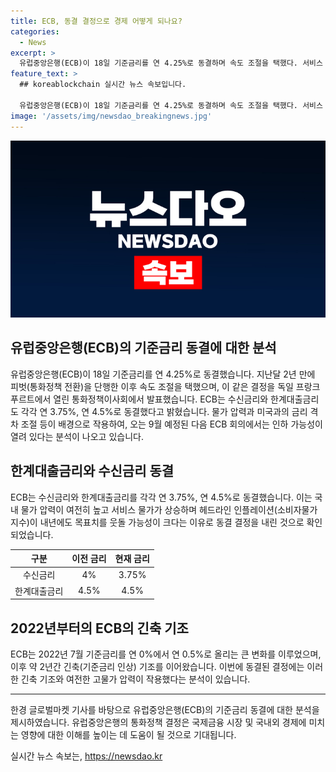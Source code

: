```yaml
---
title: ECB, 동결 결정으로 경제 어떻게 되나요?
categories:
  - News
excerpt: >
  유럽중앙은행(ECB)이 18일 기준금리를 연 4.25%로 동결하며 속도 조절을 택했다. 서비스 물가 상승과 고물가 압력에 대응하고자 하며, 9월 예정된 ECB 회의에서는 인하 가능성이 열리고 있음으로 시장은 주목하고 있다.
feature_text: >
  ## koreablockchain 실시간 뉴스 속보입니다.

  유럽중앙은행(ECB)이 18일 기준금리를 연 4.25%로 동결하며 속도 조절을 택했다. 서비스 물가 상승과 고물가 압력에 대응하고자 하며, 9월 예정된 ECB 회의에서는 인하 가능성이 열리고 있음으로 시장은 주목하고 있다.
image: '/assets/img/newsdao_breakingnews.jpg'
---
```


<p><img src="/assets/img/newsdao_breakingnews.jpg" alt="koreablockchain 속보" /></p>

<h2 data-ke-size="size26">유럽중앙은행(ECB)의 기준금리 동결에 대한 분석</h2>

<p data-ke-size="size16">유럽중앙은행(ECB)이 18일 기준금리를 연 4.25%로 동결했습니다. 지난달 2년 만에 피벗(통화정책 전환)을 단행한 이후 속도 조절을 택했으며, 이 같은 결정을 독일 프랑크푸르트에서 열린 통화정책이사회에서 발표했습니다. ECB는 수신금리와 한계대출금리도 각각 연 3.75%, 연 4.5%로 동결했다고 밝혔습니다. 물가 압력과 미국과의 금리 격차 조절 등이 배경으로 작용하여, 오는 9월 예정된 다음 ECB 회의에서는 인하 가능성이 열려 있다는 분석이 나오고 있습니다.</p>

<h2 data-ke-size="size26">한계대출금리와 수신금리 동결</h2>

<p data-ke-size="size16">ECB는 수신금리와 한계대출금리를 각각 연 3.75%, 연 4.5%로 동결했습니다. 이는 국내 물가 압력이 여전히 높고 서비스 물가가 상승하며 헤드라인 인플레이션(소비자물가지수)이 내년에도 목표치를 웃돌 가능성이 크다는 이유로 동결 결정을 내린 것으로 확인되었습니다.</p>

<table>
<thead>
<tr>
<th style="text-align: center;">구분</th>
<th style="text-align: center;">이전 금리</th>
<th style="text-align: center;">현재 금리</th>
</tr>
</thead>
<tbody>
<tr>
<td style="text-align: center;">수신금리</td>
<td style="text-align: center;">4%</td>
<td style="text-align: center;">3.75%</td>
</tr>
<tr>
<td style="text-align: center;">한계대출금리</td>
<td style="text-align: center;">4.5%</td>
<td style="text-align: center;">4.5%</td>
</tr>
</tbody>
</table>

<h2 data-ke-size="size26">2022년부터의 ECB의 긴축 기조</h2>

<p data-ke-size="size16">ECB는 2022년 7월 기준금리를 연 0%에서 연 0.5%로 올리는 큰 변화를 이루었으며, 이후 약 2년간 긴축(기준금리 인상) 기조를 이어왔습니다. 이번에 동결된 결정에는 이러한 긴축 기조와 여전한 고물가 압력이 작용했다는 분석이 있습니다.</p>

<hr>

<p data-ke-size="size16">한경 글로벌마켓 기사를 바탕으로 유럽중앙은행(ECB)의 기준금리 동결에 대한 분석을 제시하였습니다. 유럽중앙은행의 통화정책 결정은 국제금융 시장 및 국내외 경제에 미치는 영향에 대한 이해를 높이는 데 도움이 될 것으로 기대됩니다.</p>
실시간 뉴스 속보는, <a href="https://newsdao.kr" rel="dofollow">https://newsdao.kr</a>


